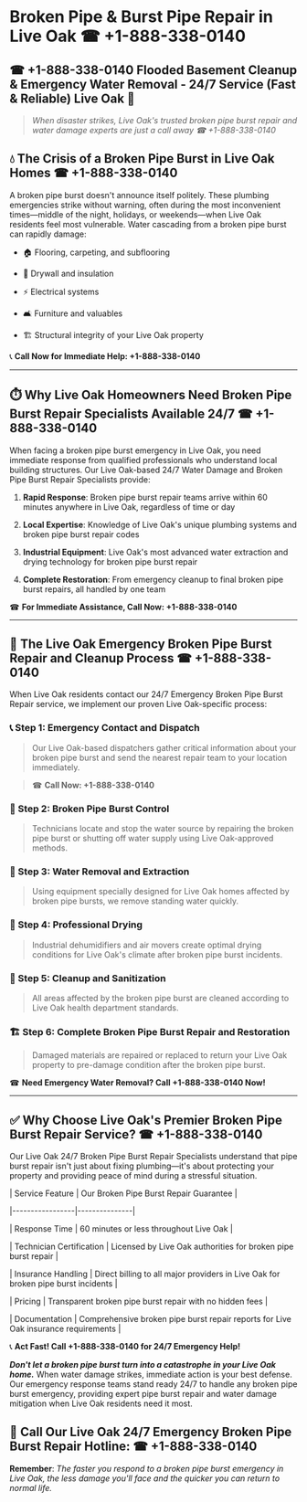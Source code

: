 # Broken Pipe & Burst Pipe Repair in Live Oak ☎ +1-888-338-0140  
## ☎ +1-888-338-0140 Flooded Basement Cleanup & Emergency Water Removal - 24/7 Service (Fast & Reliable) Live Oak 🚨  

> *When disaster strikes, Live Oak's trusted broken pipe burst repair and water damage experts are just a call away ☎ +1-888-338-0140*  

## 💧 The Crisis of a Broken Pipe Burst in Live Oak Homes ☎ +1-888-338-0140  

A broken pipe burst doesn't announce itself politely. These plumbing emergencies strike without warning, often during the most inconvenient times—middle of the night, holidays, or weekends—when Live Oak residents feel most vulnerable. Water cascading from a broken pipe burst can rapidly damage:  

* 🏠 Flooring, carpeting, and subflooring  
* 🧱 Drywall and insulation  
* ⚡ Electrical systems  
* 🛋️ Furniture and valuables  
* 🏗️ Structural integrity of your Live Oak property  

📞 **Call Now for Immediate Help: +1-888-338-0140**  

---  

## ⏱️ Why Live Oak Homeowners Need Broken Pipe Burst Repair Specialists Available 24/7 ☎ +1-888-338-0140  

When facing a broken pipe burst emergency in Live Oak, you need immediate response from qualified professionals who understand local building structures. Our Live Oak-based 24/7 Water Damage and Broken Pipe Burst Repair Specialists provide:  

1. **Rapid Response**: Broken pipe burst repair teams arrive within 60 minutes anywhere in Live Oak, regardless of time or day  
2. **Local Expertise**: Knowledge of Live Oak's unique plumbing systems and broken pipe burst repair codes  
3. **Industrial Equipment**: Live Oak's most advanced water extraction and drying technology for broken pipe burst repair  
4. **Complete Restoration**: From emergency cleanup to final broken pipe burst repairs, all handled by one team  

☎ **For Immediate Assistance, Call Now: +1-888-338-0140**  

---  

## 🔧 The Live Oak Emergency Broken Pipe Burst Repair and Cleanup Process ☎ +1-888-338-0140  

When Live Oak residents contact our 24/7 Emergency Broken Pipe Burst Repair service, we implement our proven Live Oak-specific process:  

### 📞 Step 1: Emergency Contact and Dispatch  
> Our Live Oak-based dispatchers gather critical information about your broken pipe burst and send the nearest repair team to your location immediately.  
> ☎ **Call Now: +1-888-338-0140**  

### 🚿 Step 2: Broken Pipe Burst Control  
> Technicians locate and stop the water source by repairing the broken pipe burst or shutting off water supply using Live Oak-approved methods.  

### 🌊 Step 3: Water Removal and Extraction  
> Using equipment specially designed for Live Oak homes affected by broken pipe bursts, we remove standing water quickly.  

### 💨 Step 4: Professional Drying  
> Industrial dehumidifiers and air movers create optimal drying conditions for Live Oak's climate after broken pipe burst incidents.  

### 🧼 Step 5: Cleanup and Sanitization  
> All areas affected by the broken pipe burst are cleaned according to Live Oak health department standards.  

### 🏗️ Step 6: Complete Broken Pipe Burst Repair and Restoration  
> Damaged materials are repaired or replaced to return your Live Oak property to pre-damage condition after the broken pipe burst.  

☎ **Need Emergency Water Removal? Call +1-888-338-0140 Now!**  

---  

## ✅ Why Choose Live Oak's Premier Broken Pipe Burst Repair Service? ☎ +1-888-338-0140  

Our Live Oak 24/7 Broken Pipe Burst Repair Specialists understand that pipe burst repair isn't just about fixing plumbing—it's about protecting your property and providing peace of mind during a stressful situation.  

| Service Feature | Our Broken Pipe Burst Repair Guarantee |  
|-----------------|---------------|  
| Response Time | 60 minutes or less throughout Live Oak |  
| Technician Certification | Licensed by Live Oak authorities for broken pipe burst repair |  
| Insurance Handling | Direct billing to all major providers in Live Oak for broken pipe burst incidents |  
| Pricing | Transparent broken pipe burst repair with no hidden fees |  
| Documentation | Comprehensive broken pipe burst repair reports for Live Oak insurance requirements |  

📞 **Act Fast! Call +1-888-338-0140 for 24/7 Emergency Help!**  

***Don't let a broken pipe burst turn into a catastrophe in your Live Oak home.*** When water damage strikes, immediate action is your best defense. Our emergency response teams stand ready 24/7 to handle any broken pipe burst emergency, providing expert pipe burst repair and water damage mitigation when Live Oak residents need it most.  

## 📱 Call Our Live Oak 24/7 Emergency Broken Pipe Burst Repair Hotline: ☎ +1-888-338-0140  

**Remember**: *The faster you respond to a broken pipe burst emergency in Live Oak, the less damage you'll face and the quicker you can return to normal life.*